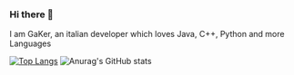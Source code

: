 ### Hi there 👋 

I am GaKer, an italian developer which loves Java, C++, Python and more Languages

[![Top Langs](https://github-readme-stats.vercel.app/api/top-langs/?username=Gakerc)](https://github.com/anuraghazra/github-readme-stats)
![Anurag's GitHub stats](https://github-readme-stats.vercel.app/api?username=Gakerc&show_icons=true&theme=radical)

